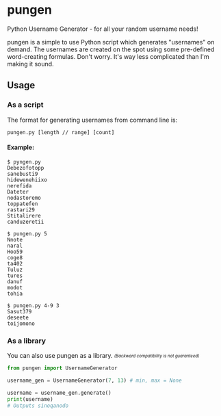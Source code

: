 # pungen
Python Username Generator - for all your random username needs!


pungen is a simple to use Python script which generates "usernames" on demand.
The usernames are created on the spot using some pre-defined word-creating formulas.
Don't worry. It's way less complicated than I'm making it sound.


## Usage

### As a script

The format for generating usernames from command line is:

`pungen.py [length // range] [count]`

#### Example:
```console
$ pyngen.py
Debezofotopp
sanebusti9
hidewenehiixo
nerefida
Dateter
nodastoremo
toppatefen
rastari29
Stitalirere
canduzeretii

$ pungen.py 5
Nnote
naral
Hoo59
coge8
ta402
Tuluz
tures
danuf
modot
tohia

$ pungen.py 4-9 3
Sasut379
deseete
toijomono
```

### As a library

You can also use pungen as a library. <sub><sup>*(Backward compatibility is not guaranteed)*</sub></sup>
```python
from pungen import UsernameGenerator

username_gen = UsernameGenerator(7, 13) # min, max = None

username = username_gen.generate()
print(username)
# Outputs sinoqanodo
```
